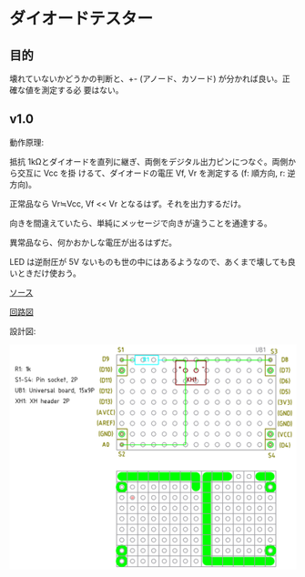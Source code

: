 # ダイオードテスター

## 目的

壊れていないかどうかの判断と、+- (アノード、カソード) が分かれば良い。正確な値を測定する必
要はない。

## v1.0

動作原理:

抵抗 1kΩとダイオードを直列に継ぎ、両側をデジタル出力ピンにつなぐ。両側から交互に Vcc を掛
けるて、ダイオードの電圧 Vf, Vr を測定する (f: 順方向, r: 逆方向)。

正常品なら Vr≒Vcc, Vf << Vr となるはず。それを出力するだけ。

向きを間違えていたら、単純にメッセージで向きが違うことを通達する。

異常品なら、何かおかしな電圧が出るはずだ。

LED は逆耐圧が 5V ないものも世の中にはあるようなので、あくまで壊しても良いときだけ使おう。

[ソース](./arduino/DiodeChecker1.0.ino)

[回路図](./kicad/DiodeTester1.0/DiodeTester1.0.pdf)

設計図:

![設計図](./librecad/DiodeTester1.0.png)

